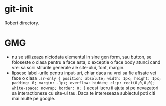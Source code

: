 # git-init
Robert directory.
# GMG
- nu se stilizeaza niciodata elementul in sine gen form, sau button, se foloseste o clasa pentru a face asta, o exceptie o face body atunci cand vrei sa scrii stilurile generale ale site-ului, font, margin.
- lipsesc label-urile pentru input-uri, chiar daca nu vrei sa fie afisate vei face o clasa `.sr-only {
  position: absolute;
  width: 1px;
  height: 1px;
  padding: 0;
  margin: -1px;
  overflow: hidden;
  clip: rect(0,0,0,0);
  white-space: nowrap;
  border: 0;
  }` acest lucru ii ajuta si pe nevazatori sa interactioneze cu site-ul tau. Daca te intereseaza subiectul poti citi mai multe pe google.
